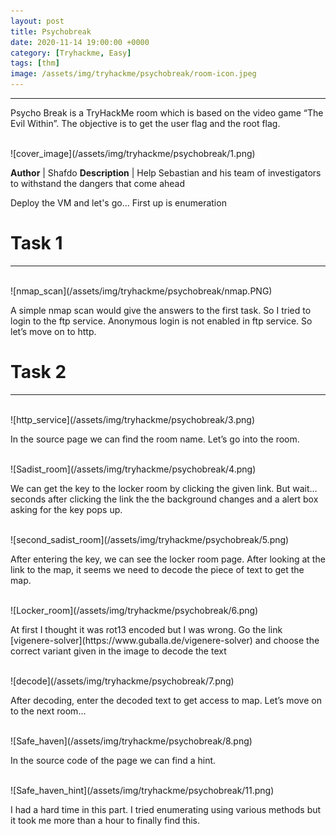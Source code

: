 ```yaml
---
layout: post
title: Psychobreak
date: 2020-11-14 19:00:00 +0000
category: [Tryhackme, Easy]
tags: [thm]
image: /assets/img/tryhackme/psychobreak/room-icon.jpeg
---
```


---
<p>Psycho Break is a TryHackMe room which is based on the video game “The Evil Within”. The objective is to get the user flag and the root flag.</p>
<br>
![cover_image](/assets/img/tryhackme/psychobreak/1.png)

**Author** | Shafdo
**Description** | Help Sebastian and his team of investigators to withstand the dangers that come ahead

<p>
Deploy the VM and let's go...
First up is enumeration</p>

# Task 1
---
<br>
![nmap_scan](/assets/img/tryhackme/psychobreak/nmap.PNG)
<br>
<p>A simple nmap scan would give the answers to the first task. So I tried to login to the ftp service. Anonymous login is not enabled in ftp service. So let’s move on to http.</p>


# Task 2
---
<br>
![http_service](/assets/img/tryhackme/psychobreak/3.png)
<br><p>In the source page we can find the room name. Let’s go into the room.</p>

<br>
![Sadist_room](/assets/img/tryhackme/psychobreak/4.png)
<br><p>We can get the key to the locker room by clicking the given link. But wait… seconds after clicking the link the the background changes and a alert box asking for the key pops up.</p>

<br>
![second_sadist_room](/assets/img/tryhackme/psychobreak/5.png)
<br><p>After entering the key, we can see the locker room page. After looking at the link to the map, it seems we need to decode the piece of text to get the map.</p>

<br>
![Locker_room](/assets/img/tryhackme/psychobreak/6.png)
<br><p>At first I thought it was rot13 encoded but I was wrong. Go the link [vigenere-solver](https://www.guballa.de/vigenere-solver) and choose the correct variant given in the image to decode the text</p>

<br>
![decode](/assets/img/tryhackme/psychobreak/7.png)
<br><p>After decoding, enter the decoded text to get access to map. Let’s move on to the next room…</p>

<br>
![Safe_haven](/assets/img/tryhackme/psychobreak/8.png)
<br><p>In the source code of the page we can find a hint.</p>

<br>
![Safe_haven_hint](/assets/img/tryhackme/psychobreak/11.png)
<br><p>I had a hard time in this part. I tried enumerating using various methods but it took me more than a hour to finally find this.</p>


